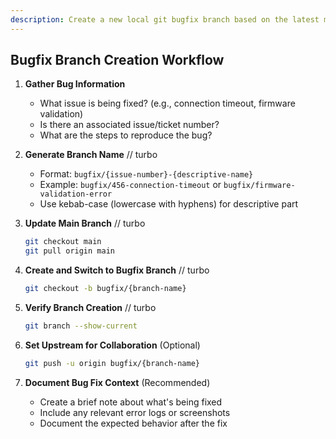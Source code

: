 ```yaml
---
description: Create a new local git bugfix branch based on the latest main branch.
---
```


## Bugfix Branch Creation Workflow

1. **Gather Bug Information**
   - What issue is being fixed? (e.g., connection timeout, firmware validation)
   - Is there an associated issue/ticket number?
   - What are the steps to reproduce the bug?

2. **Generate Branch Name**
   // turbo
   - Format: `bugfix/{issue-number}-{descriptive-name}`
   - Example: `bugfix/456-connection-timeout` or `bugfix/firmware-validation-error`
   - Use kebab-case (lowercase with hyphens) for descriptive part

3. **Update Main Branch**
   // turbo
   ```bash
   git checkout main
   git pull origin main
   ```

4. **Create and Switch to Bugfix Branch**
   // turbo
   ```bash
   git checkout -b bugfix/{branch-name}
   ```

5. **Verify Branch Creation**
   // turbo
   ```bash
   git branch --show-current
   ```

6. **Set Upstream for Collaboration** (Optional)
   ```bash
   git push -u origin bugfix/{branch-name}
   ```

7. **Document Bug Fix Context** (Recommended)
   - Create a brief note about what's being fixed
   - Include any relevant error logs or screenshots
   - Document the expected behavior after the fix

